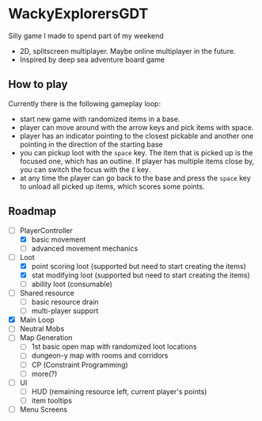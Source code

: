 # WackyExplorersGDT

Silly game I made to spend part of my weekend

- 2D, splitscreen multiplayer. Maybe online multiplayer in the future.
- Inspired by deep sea adventure board game

## How to play

Currently there is the following gameplay loop:

- start new game with randomized items in a base.
- player can move around with the arrow keys and pick items with space.
- player has an indicator pointing to the closest pickable and another one
pointing in the direction of the starting base
- you can pickup loot with the `space` key. The item that is picked up is the
focused one, which has an outline. If player has multiple items close by, you
can switch the focus with the `E` key.
- at any time the player can go back to the base and press the `space` key to
unload all picked up items, which scores some points. 

## Roadmap

- [ ] PlayerController
    - [x] basic movement
    - [ ] advanced movement mechanics
- [ ] Loot
    - [x] point scoring loot (supported but need to start creating the items)
    - [x] stat modifying loot (supported but need to start creating the items)
    - [ ] ability loot (consumable)
- [ ] Shared resource
    - [ ] basic resource drain
    - [ ] multi-player support
- [x] Main Loop
- [ ] Neutral Mobs
- [ ] Map Generation
    - [ ] 1st basic open map with randomized loot locations
    - [ ] dungeon-y map with rooms and corridors
    - [ ] CP (Constraint Programming)
    - [ ] more(?)
- [ ] UI
    - [ ] HUD (remaining resource left, current player's points)
    - [ ] item tooltips
- [ ] Menu Screens
